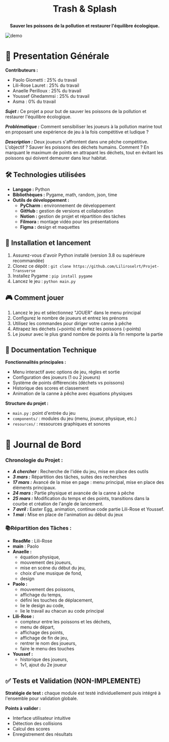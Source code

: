 <h1 align=center>
    <p>Trash & Splash</p>
</h1>

<p align=center>
    <strong>Sauver les poissons de la pollution et restaurer l'équilibre écologique. </strong>
</p>

![demo](https://i.imgur.com/APnqbvf.png)

# 📖 Presentation Générale

**Contributeurs :**

- Paolo Giometti : 25% du travail
- Lili-Rose Lauret : 25% du travail
- Anaelle Perilloux : 25% du travail
- Youssef Ghedammsi : 25% du travail
- Asma : 0% du travail

__*Sujet :*__ Ce projet a pour but de sauver les poissons de la pollution et restaurer l'équilibre écologique.

__*Problématique :*__ Comment sensibiliser les joueurs à la pollution marine tout en proposant une expérience de jeu à
la fois compétitive et ludique ?

__*Description :*__ Deux joueurs s'affrontent dans une pêche compétitive. L'objectif ? Sauver les poissons des déchets
humains. Comment ? En marquant le maximum de points en attrapant les déchets, tout en évitant les poissons qui doivent
demeurer dans leur habitat.

## 🛠️ Technologies utilisées

- **Langage :** Python
- **Bibliothèques :** Pygame, math, random, json, time
- **Outils de développement :**
    - **PyCharm :** environnement de développement
    - **GitHub :** gestion de versions et collaboration
    - **Notion :** gestion de projet et répartition des tâches
    - **Filmora :** montage vidéo pour les présentations
    - **Figma :** design et maquettes

## 🚀 Installation et lancement

1. Assurez-vous d'avoir Python installé (version 3.8 ou supérieure recommandée)
2. Clonez ce dépôt : `git clone https://github.com/Liliroselrt/Projet-Transverse`
3. Installez Pygame : `pip install pygame`
4. Lancez le jeu : `python main.py`

## 🎮 Comment jouer

1. Lancez le jeu et sélectionnez "JOUER" dans le menu principal
2. Configurez le nombre de joueurs et entrez les prénoms
3. Utilisez les commandes pour diriger votre canne à pêche
4. Attrapez les déchets (+points) et évitez les poissons (-points)
5. Le joueur avec le plus grand nombre de points à la fin remporte la partie

## 📝 Documentation Technique

**Fonctionnalités principales :**

- Menu interactif avec options de jeu, règles et sortie
- Configuration des joueurs (1 ou 2 joueurs)
- Système de points différenciés (déchets vs poissons)
- Historique des scores et classement
- Animation de la canne à pêche avec équations physiques

**Structure du projet :**

- `main.py` : point d'entrée du jeu
- `components/` : modules du jeu (menu, joueur, physique, etc.)
- `resources/` : ressources graphiques et sonores

# 📆 Journal de Bord

### **Chronologie du Projet :**

- __*A chercher*__ : Recherche de l'idée du jeu, mise en place des outils
- __*3 mars :*__ Répartition des tâches, suites des recherches
- __*17 mars :*__ Avancé de la mise en page : menu principal, mise en place des éléments principaux.
- __*24 mars :*__ Partie physique et avancée de la canne à pêche
- __*25 mars :*__ Modification du temps et des points, transitions dans la courbe et création de l'angle de lancement.
- __*7 avril :*__ Easter Egg, animation, continue code partie Lili-Rose et Youssef.
- __*1 mai :*__ Mise en place de l'animation au début du jeux 

### 📚**Répartition des Tâches :**

- **ReadMe** : Lili-Rose
- **main** : Paolo 
- **Anaelle :**
  - équation physique,
  - mouvement des joueurs, 
  - mise en scéne du début du jeu,
  - choix d'une musique de fond,
  - design 
- **Paolo :**
  - mouvement des poissons,
  - affichage du temps,
  - défini les touches de déplacement, 
  - lie le design au code,
  - lie le travail au chacun au code principal
- **Lili-Rose :**
  - compteur entre les poissons et les déchets,
  - menu de départ,
  - affichage des points,
  - affichage de fin de jeu, 
  - rentrer le nom des joueurs,
  - faire le menu des touches
- **Youssef :**
  - historique des joueurs,
  - 1v1, ajout du 2e joueur

## ✅ Tests et Validation (NON-IMPLEMENTE)

**Stratégie de test :** chaque module est testé individuellement puis intégré à l'ensemble pour validation globale.

**Points à valider :**

- Interface utilisateur intuitive
- Détection des collisions
- Calcul des scores
- Enregistrement des résultats